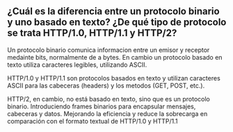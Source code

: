 ## ¿Cuál es la diferencia entre un protocolo binario y uno basado en texto? ¿De qué tipo de protocolo se trata HTTP/1.0, HTTP/1.1 y HTTP/2?

Un protocolo binario comunica informacion entre un emisor y receptor medainte bits, normalmente de a bytes. En cambio un protocolo basado en texto utiliza caracteres legibles, utilizando ASCII.

HTTP/1.0 y HTTP/1.1 son protocolos basados en texto y utilizan caracteres ASCII para las cabeceras (headers) y los metodos (GET, POST, etc.).

HTTP/2, en cambio, no está basado en texto, sino que es un protocolo binario. Introduciendo frames binarios para encapsular mensajes, cabeceras y datos. Mejorando la eficiencia y reduce la sobrecarga en comparación con el formato textual de HTTP/1.0 y HTTP/1.1
